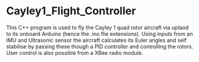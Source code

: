 Cayley1_Flight_Controller
=========================

This C++ program is used to fly the Cayley 1 quad rotor aircraft via uplaod to its onboard Arduino (hence the .ino flie extensions). Using inputs from an IMU and Ultrasonic sensor the aircraft calculates its Euler angles and self stabilise by passing these though a PID controller and controlling the rotors. User control is also possible from a XBee radio module.

